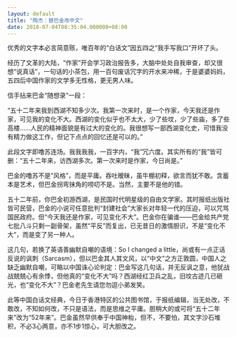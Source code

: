 ```yaml
---
layout: default
title: "陶杰：替巴金改中文"
date: 2018-07-04T08:35:04.000000+08:00
---
```


优秀的文字本必言简意赅，唯百年的“白话文”因五四之“我手写我口”开坏了头。

经历了文革的大陆，“作家”开会学习政治报告多，大脑中处处自我审查，却又很想“说真话”，一句话的小茶包，用一百句废话冗字的开水来冲稀，于是婆婆妈妈，五四后中国作家的文学多无性格，更无男人味。

信手拈来巴金“随想录”一段：

“五十二年来我到西湖不知多少次。我第一次来时，是一个作家，今天我还是作家，可见我的变化不大。西湖的变化似乎也不太大，少了些坟，少了些庙，多了些高楼……人民的精神面貌是有过大的变化的。我很想写一部西湖变化史，可惜我没有精力做这工作，但记下点点的回忆还是可以的。”

此段文字即噜苏连场。我我我我，一百字内，“我”冗六度。其实所有的“我”皆可删：“五十二年来，访西湖多次。第一次来时是作家，今日尚是。”

巴金的噜苏不是“风格”，而是平庸。吞吐暧昧，虽牛棚初释，欲言而犹不敢。含蓄本是艺术，但巴金拐弯抹角的唠叨不是。当然，主要不是他的错。

五十二年前，你巴金初游西湖，是民国时代明星级的自由文学家。其时报纸出版社皆可民营，巴金的小说可任意批判“封建社会”大家长对年轻一代的压迫，可以咒骂国民政府。但“今天我还是作家，可见变化不大”。巴金你在骗谁——巴金给共产党七批八斗只剩一副骨架，虽然“平反”而复出，已无昔日的激情胆识，不是“变化不大”，而是变了另一种人。

这几句，若换了英语善幽默自嘲的语境：So I changed a little，尚或有一点正话反说的讽刺（Sarcasm），但以巴金其人其文风，以“中文”之方正敦圆，中国人之缺乏幽默自嘲，可略以中国诛心论判定：巴金写这几句话，并无反讽之意，他犹战战兢兢心有余悸，但他真的“变化不大”吗？西湖经红卫兵之乱，旧坟古迹几已砸光，也“变化不大”？巴金老先生请您勿逗小弟发笑。

此等中国白话文经典，今日于香港特区的公共图书馆，于报纸编辑，当无处改，不敢改，不知如何改，不只是语法，而是思维之平庸。胆稍大的或可将“五十二年来”改为“52年来”。巴金虽然早供奉于中国神枱，但不，不要怕，其文字沙石堆积，不必3心两意，亦不1步1惊心，可大胆改之。


